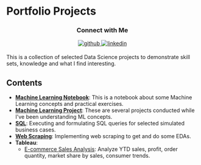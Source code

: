 # Portfolio Projects

<h3 align="center"> Connect with Me </h3>  
<div align="center">
<a href="https://github.com/dhuydo" target="_blank">
<img src=https://img.shields.io/badge/github-%2324292e.svg?&style=for-the-badge&logo=github&logoColor=white alt=github style="margin-bottom: 5px;" />
</a>
<a href="https://www.linkedin.com/in/nguyen-cao-duc-huy/" target="_blank">
<img src=https://img.shields.io/badge/linkedin-%231E77B5.svg?&style=for-the-badge&logo=linkedin&logoColor=white alt=linkedin style="margin-bottom: 5px;" />
</a>
</div>  

This is a collection of selected Data Science projects to demonstrate skill sets, knowledge and what I find interesting.

## Contents

- **[Machine Learning Notebook](https://dhuydo.github.io/MachineLearningNotebook/)**: This is a notebook about some Machine Learning concepts and practical exercises.
- **[Machine Learning Project](./MachineLearningProject/README.md)**: These are several projects conducted while I've been understanding ML concepts.
- **[SQL](./SQL)**: Executing and formulating SQL queries for selected simulated business cases.
- **[Web Scraping](./Web%20Scraping)**: Implementing web scraping to get and do some EDAs.
- **Tableau**:
    - [E-commerce Sales Analysis](https://public.tableau.com/app/profile/huy.nguyen.cao.duc/viz/Sales_17080718311390/Dashboard1): Analyze YTD sales, profit, order quantity, market share by sales, consumer trends. 